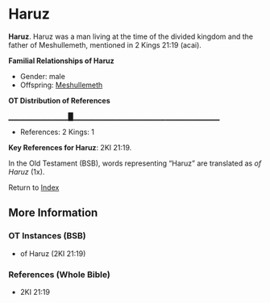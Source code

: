 # Haruz
**Haruz**. 
Haruz was a man living at the time of the divided kingdom and the father of Meshullemeth, mentioned in 2 Kings 21:19 (acai). 




**Familial Relationships of Haruz**


* Gender: male
* Offspring: [Meshullemeth](Meshullemeth.md)


**OT Distribution of References**

▁▁▁▁▁▁▁▁▁▁▁█▁▁▁▁▁▁▁▁▁▁▁▁▁▁▁▁▁▁▁▁▁▁▁▁▁▁▁
* References: 2 Kings: 1



**Key References for Haruz**: 
2KI 21:19. 


In the Old Testament (BSB), words representing “Haruz” are translated as 
*of Haruz* (1x). 




Return to [Index](00-Index.md)

## More Information

### OT Instances (BSB)

* of Haruz (2KI 21:19)



### References (Whole Bible)

* 2KI 21:19



